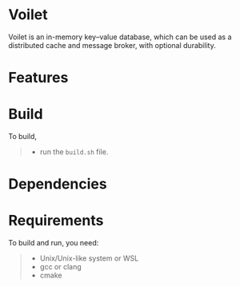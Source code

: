 # Voilet 
Voilet is an in-memory key–value database, which can be used as a distributed cache and message broker, with optional durability.

# Features

# Build
To build, 
>* run the ```build.sh``` file.

# Dependencies


# Requirements
To build and run, you need:
>* Unix/Unix-like system or WSL
>* gcc or clang
>* cmake